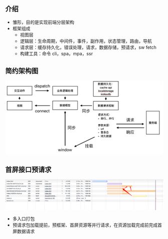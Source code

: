 ## 介绍

- 雏形，目的是实现前端分层架构
- 框架组成
   - 视图层
   - 逻辑层：生命周期，中间件，事件，副作用，状态管理，路由，导航
   - 请求层：缓存持久化，错误处理，请求，数据存储，预请求，sw fetch
   - 构建工具：命令 cli，spa，mpa，ssr

## 简约架构图

![架构图](./shotcut/架构.jpg)

## 首屏接口预请求

![接口预请求](./shotcut/request.jpg)

- 多入口打包
- 预请求包加载提前，预框架、首屏资源等并行请求，在资源加载完成前完成首屏数据请求
